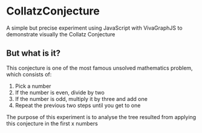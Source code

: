 # CollatzConjecture

A simple but precise experiment using JavaScript with VivaGraphJS to demonstrate visually the Collatz Conjecture

## But what is it? 
This conjecture is one of the most famous unsolved mathematics problem, which consists of:
1. Pick a number
2. If the number is even, divide by two
3. If the number is odd, multiply it by three and add one
4. Repeat the previous two steps until you get to one

The purpose of this experiment is to analyse the tree resulted from applying this conjecture in the first x numbers
